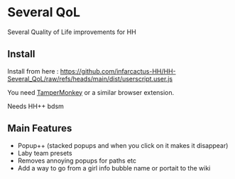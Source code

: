 # Several QoL

Several Quality of Life improvements for HH

## Install  
Install from here : https://github.com/infarcactus-HH/HH-Several_QoL/raw/refs/heads/main/dist/userscript.user.js

You need [TamperMonkey](https://www.tampermonkey.net) or a similar browser extension.  

Needs HH++ bdsm

## Main Features
- Popup++ (stacked popups and when you click on it makes it disappear)
- Laby team presets
- Removes annoying popups for paths etc
- Add a way to go from a girl info bubble name or portait to the wiki
